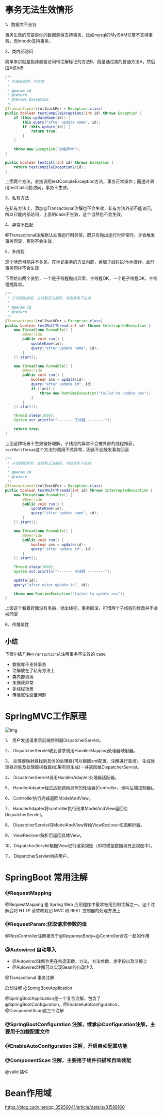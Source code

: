 # 事务无法生效情形

1、数据库不支持

事务生效的前提是你的数据源得支持事务，比如mysql的MyISAM引擎不支持事务，而Innodb支持事务。

2、类内部访问

简单来讲就是指非直接访问带注解标记的方法B，而是通过类的普通方法A，然后由A访问B

```java
/**
 * 非直接调用，不生效
 *
 * @param id
 * @return
 * @throws Exception
 */
@Transactional(rollbackFor = Exception.class)
public boolean testCompileException2(int id) throws Exception {
    if (this.updateName(id)) {
        this.query("after update name", id);
        if (this.update(id)) {
            return true;
        }
    }

    throw new Exception("参数异常");
}

public boolean testCall(int id) throws Exception {
    return testCompileException2(id);
}
```

上面两个方法，直接调用testCompleException方法，事务正常操作；而通过调用testCall间接访问，事务不生效。

3、私有方法

在私有方法上，添加@Transactional注解也不会生效，私有方法外部不能访问，所以只能内部访问，上面的case不生效，这个当然也不会生效。

4、异常不匹配

@Transactional注解默认处理运行时异常，既只有抛出运行时异常时，才会触发事务回滚，否则不会生效。

5、多线程

这个场景可能并不多见，在标记事务的方法内部，另起子线程执行db操作，此时事务同样不会生效

下面给出两个姿势，一个是子线程抛出异常，主线程OK，一个是子线程OK，主线程抛异常。

```java
/**
 * 子线程抛异常，主线程无法捕获，导致事务不生效
 *
 * @param id
 * @return
 */
@Transactional(rollbackFor = Exception.class)
public boolean testMultThread(int id) throws InterruptedException {
    new Thread(new Runnable() {
        @Override
        public void run() {
            updateName(id);
            query("after update name", id);
        }
    }).start();

    new Thread(new Runnable() {
        @Override
        public void run() {
            boolean ans = update(id);
            query("after update id", id);
            if (!ans) {
                throw new RuntimeException("failed to update ans");
            }
        }
    }).start();

    Thread.sleep(1000);
    System.out.println("------- 子线程 --------");

    return true;
}
```

上面这种场景不生效很好理解，子线程的异常不会被外部的线程捕获，`testMultThread`这个方法的调用不抛异常，因此不会触发事务回滚

```java
/**
 * 子线程抛异常，主线程无法捕获，导致事务不生效
 *
 * @param id
 * @return
 */
@Transactional(rollbackFor = Exception.class)
public boolean testMultThread2(int id) throws InterruptedException {
    new Thread(new Runnable() {
        @Override
        public void run() {
            updateName(id);
            query("after update name", id);
        }
    }).start();

    new Thread(new Runnable() {
        @Override
        public void run() {
            boolean ans = update(id);
            query("after update id", id);
        }
    }).start();

    Thread.sleep(1000);
    System.out.println("------- 子线程 --------");

    update(id);
    query("after outer update id", id);

    throw new RuntimeException("failed to update ans");
}
```

上面这个看着好像没有毛病，抛出线程，事务回滚，可惜两个子线程的修改并不会被回滚

6、传播属性

## 小结

下面小结几种`@Transactional`注解事务不生效的 case

- 数据库不支持事务
- 注解放在了私有方法上
- 类内部调用
- 未捕获异常
- 多线程场景
- 传播属性设置问题

# SpringMVC工作原理

![img](https://images2015.cnblogs.com/blog/249993/201612/249993-20161212142542042-2117679195.jpg)



1、 用户发送请求至前端控制器DispatcherServlet。

2、 DispatcherServlet收到请求调用HandlerMapping处理器映射器。

3、 处理器映射器找到具体的处理器(可以根据xml配置、注解进行查找)，生成处理器对象及处理器拦截器(如果有则生成)一并返回给DispatcherServlet。

4、 DispatcherServlet调用HandlerAdapter处理器适配器。

5、 HandlerAdapter经过适配调用具体的处理器(Controller，也叫后端控制器)。

6、 Controller执行完成返回ModelAndView。

7、 HandlerAdapter将controller执行结果ModelAndView返回给DispatcherServlet。

8、 DispatcherServlet将ModelAndView传给ViewReslover视图解析器。

9、 ViewReslover解析后返回具体View。

10、DispatcherServlet根据View进行渲染视图（即将模型数据填充至视图中）。

11、 DispatcherServlet响应用户。





# SpringBoot 常用注解



### @RequestMapping

@RequestMapping 是 Spring Web 应用程序中最常被用到的注解之一。这个注解会将 HTTP 请求映射到 MVC 和 REST 控制器的处理方法上

### @RequestParam:获取请求参数的值



@RestController注解相当于@ResponseBody+@Controller合在一起的作用

### @Autowired 自动导入

- @Autowired注解作用在构造函数、方法、方法参数、类字段以及注解上
- @Autowired注解可以实现Bean的自动注入



@Transactional 事务注解



启动注解 @SpringBootApplication

@SpringBootApplication是一个复合注解，包含了@SpringBootConfiguration，@EnableAutoConfiguration，@ComponentScan这三个注解

### @SpringBootConfiguration 注解，继承@Configuration注解，主要用于加载配置文件

### @EnableAutoConfiguration 注解，开启自动配置功能

### @ComponentScan 注解，主要用于组件扫描和自动装配

@valid 插件

# Bean作用域

https://blog.csdn.net/qq_35956041/article/details/81588160